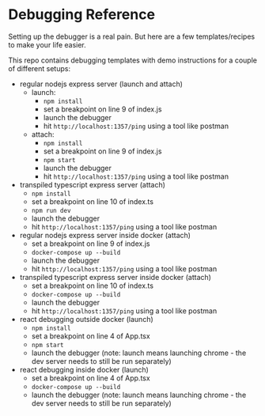# Debugging Reference

Setting up the debugger is a real pain. But here are a few templates/recipes to make your life easier.

This repo contains debugging templates with demo instructions for a couple of different setups:

- regular nodejs express server (launch and attach)
  - launch:
    - `npm install`
    - set a breakpoint on line 9 of index.js
    - launch the debugger
    - hit `http://localhost:1357/ping` using a tool like postman
  - attach:
    - `npm install`
    - set a breakpoint on line 9 of index.js
    - `npm start`
    - launch the debugger
    - hit `http://localhost:1357/ping` using a tool like postman
- transpiled typescript express server (attach)
  - `npm install`
  - set a breakpoint on line 10 of index.ts
  - `npm run dev`
  - launch the debugger
  - hit `http://localhost:1357/ping` using a tool like postman
- regular nodejs express server inside docker (attach)
  - set a breakpoint on line 9 of index.js
  - `docker-compose up --build`
  - launch the debugger
  - hit `http://localhost:1357/ping` using a tool like postman
- transpiled typescript express server inside docker (attach)
  - set a breakpoint on line 10 of index.ts
  - `docker-compose up --build`
  - launch the debugger
  - hit `http://localhost:1357/ping` using a tool like postman
- react debugging outside docker (launch)
  - `npm install`
  - set a breakpoint on line 4 of App.tsx
  - `npm start`
  - launch the debugger (note: launch means launching chrome - the dev server needs to still be run separately)
- react debugging inside docker (launch)
  - set a breakpoint on line 4 of App.tsx
  - `docker-compose up --build`
  - launch the debugger (note: launch means launching chrome - the dev server needs to still be run separately)
